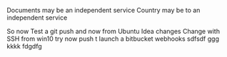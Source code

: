 Documents may be an independent service
Country may be to an independent service 

So now Test a git push and now from Ubuntu
Idea changes
Change with SSH from win10
try now push t launch a bitbucket webhooks
sdfsdf ggg kkkk fdgdfg
